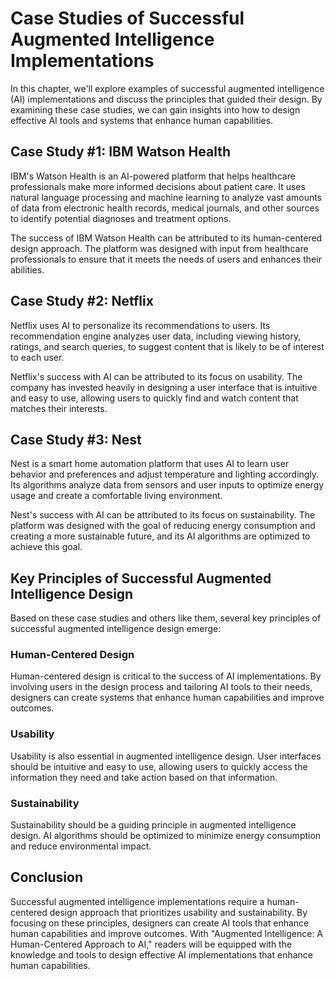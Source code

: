 Case Studies of Successful Augmented Intelligence Implementations
==================================================================================================================

In this chapter, we'll explore examples of successful augmented intelligence (AI) implementations and discuss the principles that guided their design. By examining these case studies, we can gain insights into how to design effective AI tools and systems that enhance human capabilities.

Case Study #1: IBM Watson Health
--------------------------------

IBM's Watson Health is an AI-powered platform that helps healthcare professionals make more informed decisions about patient care. It uses natural language processing and machine learning to analyze vast amounts of data from electronic health records, medical journals, and other sources to identify potential diagnoses and treatment options.

The success of IBM Watson Health can be attributed to its human-centered design approach. The platform was designed with input from healthcare professionals to ensure that it meets the needs of users and enhances their abilities.

Case Study #2: Netflix
----------------------

Netflix uses AI to personalize its recommendations to users. Its recommendation engine analyzes user data, including viewing history, ratings, and search queries, to suggest content that is likely to be of interest to each user.

Netflix's success with AI can be attributed to its focus on usability. The company has invested heavily in designing a user interface that is intuitive and easy to use, allowing users to quickly find and watch content that matches their interests.

Case Study #3: Nest
-------------------

Nest is a smart home automation platform that uses AI to learn user behavior and preferences and adjust temperature and lighting accordingly. Its algorithms analyze data from sensors and user inputs to optimize energy usage and create a comfortable living environment.

Nest's success with AI can be attributed to its focus on sustainability. The platform was designed with the goal of reducing energy consumption and creating a more sustainable future, and its AI algorithms are optimized to achieve this goal.

Key Principles of Successful Augmented Intelligence Design
----------------------------------------------------------

Based on these case studies and others like them, several key principles of successful augmented intelligence design emerge:

### Human-Centered Design

Human-centered design is critical to the success of AI implementations. By involving users in the design process and tailoring AI tools to their needs, designers can create systems that enhance human capabilities and improve outcomes.

### Usability

Usability is also essential in augmented intelligence design. User interfaces should be intuitive and easy to use, allowing users to quickly access the information they need and take action based on that information.

### Sustainability

Sustainability should be a guiding principle in augmented intelligence design. AI algorithms should be optimized to minimize energy consumption and reduce environmental impact.

Conclusion
----------

Successful augmented intelligence implementations require a human-centered design approach that prioritizes usability and sustainability. By focusing on these principles, designers can create AI tools that enhance human capabilities and improve outcomes. With "Augmented Intelligence: A Human-Centered Approach to AI," readers will be equipped with the knowledge and tools to design effective AI implementations that enhance human capabilities.
